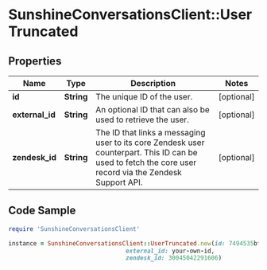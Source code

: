 # SunshineConversationsClient::UserTruncated

## Properties

Name | Type | Description | Notes
------------ | ------------- | ------------- | -------------
**id** | **String** | The unique ID of the user. | [optional] 
**external_id** | **String** | An optional ID that can also be used to retrieve the user.  | [optional] 
**zendesk_id** | **String** | The ID that links a messaging user to its core Zendesk user counterpart. This ID can be used to fetch the core user record via the Zendesk Support API.  | [optional] 

## Code Sample

```ruby
require 'SunshineConversationsClient'

instance = SunshineConversationsClient::UserTruncated.new(id: 7494535bff5cef41a15be74d,
                                 external_id: your-own-id,
                                 zendesk_id: 30045042291606)
```


